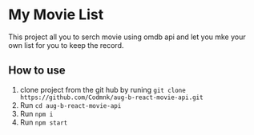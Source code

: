 # My Movie List

This project all you to serch movie using omdb api and let you mke your own list for you to keep the record.

## How to use

1. clone project from the git hub by runing `git clone https://github.com/Codmnk/aug-b-react-movie-api.git`
2. Run `cd aug-b-react-movie-api`
3. Run `npm i`
4. Run `npm start`
